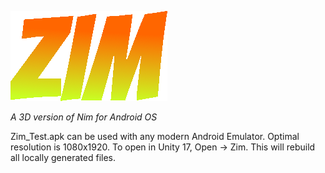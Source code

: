 ![Zim logo](https://github.com/frazentropy/Zim/blob/master/zim.png)

*A 3D version of Nim for Android OS*

Zim_Test.apk can be used with any modern Android Emulator. Optimal resolution is 1080x1920.
To open in Unity 17, Open -> Zim. This will rebuild all locally generated files.
